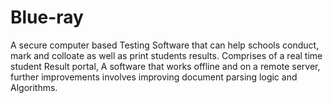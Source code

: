 # Blue-ray
A secure computer based Testing Software that can help schools  conduct, mark and colloate as well as print students results. Comprises of a real time student Result portal, A software that works offline and on a remote server, further improvements involves improving document parsing logic and Algorithms.
